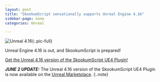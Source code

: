 ```yaml
---
layout: post
title: "SkookumScript sensationally supports Unreal Engine 4.16"
sidebar-page: none
categories: Unreal

---
```


![Unreal 4.16](/images/blog/2017-05-25_unreal-4-16-released.jpg){:.pic-full}

Unreal Engine 4.16 is out, and SkookumScript is prepared!  

[Get the Unreal 4.16 version of the SkookumScript UE4 Plugin!](/docs/ue4/setup/)

_**JUNE 2 UPDATE:**_ The Unreal 4.16 version of the SkookumScript UE4 Plugin is now available on the [Unreal Marketplace](https://www.unrealengine.com/marketplace/skookumscript). 
{:.note}
